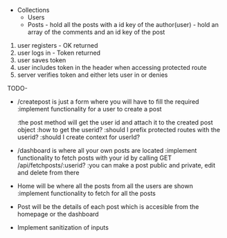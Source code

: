 
- Collections
  - Users
  - Posts - hold all the posts with a id key of the author(user)
          - hold an array of the comments and an id key of the post

1. user registers - OK returned
2. user logs in - Token returned
3. user saves token
4. user includes token in the header when accessing protected route
5. server verifies token and either lets user in or denies

TODO-
<!-- -Create models -->
<!-- - Create routes structure -->
<!-- - Setup db with mongo and mongoose -->
<!-- - Implement user creation -->
<!-- - Implement user login -->
<!-- - Implement route protecting -->
<!-- - Create user from frontend -->
<!-- - Login user and attach token to the client -->

<!-- - Implement verification of token on protected routes -->
  <!-- :figure out how to send token to the backend from Dashboard component to verify that the token is valid -->
  <!-- :implement useEffect getting the token on protected routes? -->


<!-- 
- Give context to the app about the logged in user
  :The problem is that after logging in, the state is still not updated
  :Call setter from context before redirecting to the route -->

<!-- x - Can't access directly when not logged in
x - Can acces directly when logged in
x - Can't access directly when token set manually
x- Can't access directly when token is modified manually to an invalid one -->





- /createpost is just a form where you will have to fill the required
  :implement functionality for a user to create a post
    <!-- :create a form webpage -->
    <!-- :make that form make a call POST /api/createpost -->
    <!-- :that endpoint will create a new item in the posts mongo collection -->
    :the post method will get the user id and attach it to the created post object
      :how to get the userid?
      :should I prefix protected routes with the userid?
      :should I create context for userId?

- /dashboard is where all your own posts are located
    :implement functionality to fetch posts with your id by calling GET /api/fetchposts/:userid?
    :you can make a post public and private, edit and delete from there


- Home will be where all the posts from all the users are shown
  :implement functionality to fetch for all the posts

- Post will be the details of each post which is accesible from the homepage or the dashboard

- Implement sanitization of inputs